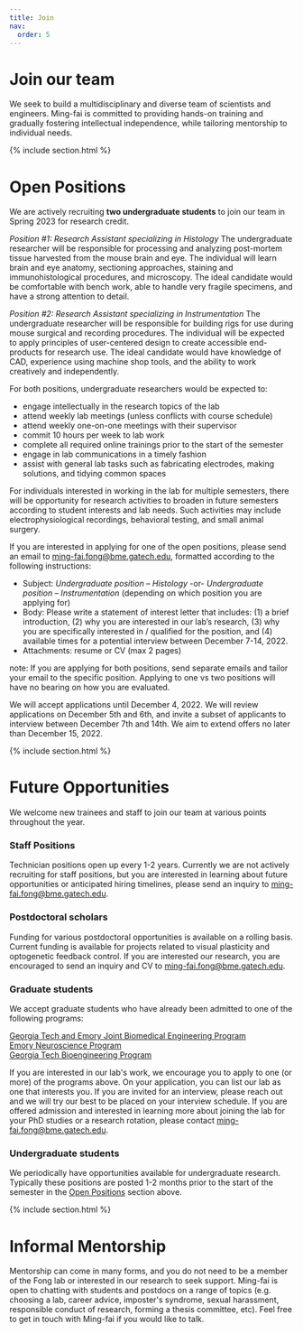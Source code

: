 ```yaml
---
title: Join
nav:
  order: 5
---
```


# <i class="fas fa-hands-helping"></i>Join our team

We seek to build a multidisciplinary and diverse team of scientists and engineers.  Ming-fai is committed to providing hands-on training and gradually fostering intellectual independence, while tailoring mentorship to individual needs.

{% include section.html %}

# Open Positions

We are actively recruiting **two undergraduate students** to join our team in Spring 2023 for research credit.

_Position #1: Research Assistant specializing in Histology_
The undergraduate researcher will be responsible for processing and analyzing post-mortem tissue harvested from the mouse brain and eye.  The individual will learn brain and eye anatomy, sectioning approaches, staining and immunohistological procedures, and microscopy.  The ideal candidate would be comfortable with bench work, able to handle very fragile specimens, and have a strong attention to detail.

_Position #2: Research Assistant specializing in Instrumentation_
The undergraduate researcher will be responsible for building rigs for use during mouse surgical and recording procedures.  The individual will be expected to apply principles of user-centered design to create accessible end-products for research use.  The ideal candidate would have knowledge of CAD, experience using machine shop tools, and the ability to work creatively and independently.

For both positions, undergraduate researchers would be expected to:
-	engage intellectually in the research topics of the lab
-	attend weekly lab meetings (unless conflicts with course schedule)
-	attend weekly one-on-one meetings with their supervisor
-	commit 10 hours per week to lab work
-	complete all required online trainings prior to the start of the semester
-	engage in lab communications in a timely fashion
-	assist with general lab tasks such as fabricating electrodes, making solutions, and tidying common spaces

For individuals interested in working in the lab for multiple semesters, there will be opportunity for research activities to broaden in future semesters according to student interests and lab needs.  Such activities may include electrophysiological recordings, behavioral testing, and small animal surgery.

If you are interested in applying for one of the open positions, please send an email to [ming-fai.fong@bme.gatech.edu](mailto:ming-fai.fong@bme.gatech.edu), formatted according to the following instructions:
-	Subject: *Undergraduate position – Histology* -or- *Undergraduate position – Instrumentation* (depending on which position you are applying for)
-	Body: Please write a statement of interest letter that includes: (1) a brief introduction, (2) why you are interested in our lab’s research, (3) why you are specifically interested in / qualified for the position, and (4) available times for a potential interview between December 7-14, 2022.
-	Attachments: resume or CV (max 2 pages)

note: If you are applying for both positions, send separate emails and tailor your email to the specific position.  Applying to one vs two positions will have no bearing on how you are evaluated.

We will accept applications until December 4, 2022.  We will review applications on December 5th and 6th, and invite a subset of applicants to interview between December 7th and 14th.  We aim to extend offers no later than December 15, 2022.



{% include section.html %}


# Future Opportunities
We welcome new trainees and staff to join our team at various points throughout the year.

### Staff Positions
Technician positions open up every 1-2 years.  Currently we are not actively recruiting for staff positions, but you are interested in learning about future opportunities or anticipated hiring timelines, please send an inquiry to [ming-fai.fong@bme.gatech.edu](mailto:ming-fai.fong@bme.gatech.edu).

### Postdoctoral scholars
Funding for various postdoctoral opportunities is available on a rolling basis.  Current funding is available for projects related to visual plasticity and optogenetic feedback control.  If you are interested our research, you are encouraged to send an inquiry and CV to [ming-fai.fong@bme.gatech.edu](mailto:ming-fai.fong@bme.gatech.edu).

### Graduate students
We accept graduate students who have already been admitted to one of the following programs: 

[Georgia Tech and Emory Joint Biomedical Engineering Program](https://bme.gatech.edu/bme/georgia-tech-emory-bme-phd-program) <br>
[Emory Neuroscience Program](https://biomed.emory.edu/PROGRAM_SITES/NS/) <br>
[Georgia Tech Bioengineering Program](https://bioengineering.gatech.edu/)

If you are interested in our lab's work, we encourage you to apply to one (or more) of the programs above.  On your application, you can list our lab as one that interests you.  If you are invited for an interview, please reach out and we will try our best to be placed on your interview schedule.  If you are offered admission and interested in learning more about joining the lab for your PhD studies or a research rotation, please contact [ming-fai.fong@bme.gatech.edu](mailto:ming-fai.fong@bme.gatech.edu).

### Undergraduate students
We periodically have opportunities available for undergraduate research.  Typically these positions are posted 1-2 months prior to the start of the semester in the [Open Positions](#open-positions) section above.

{% include section.html %}

# Informal Mentorship

Mentorship can come in many forms, and you do not need to be a member of the Fong lab or interested in our research to seek support.  Ming-fai is open to chatting with students and postdocs on a range of topics (e.g. choosing a lab, career advice, imposter's syndrome, sexual harassment, responsible conduct of research, forming a thesis committee, etc).  Feel free to get in touch with Ming-fai if you would like to talk.
